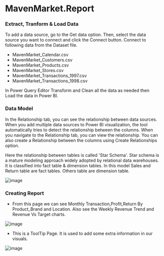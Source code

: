 # MavenMarket.Report

### Extract, Tranform & Load Data
To add a data source, go to the Get data option. Then, select the data source you want to connect and click the Connect button. Connect to following data from the Dataset file.

* MavenMarket_Calendar.csv
* MavenMarket_Customers.csv
* MavenMarket_Products.csv
* MavenMarket_Stores.csv
* MavenMarket_Transactions_1997.csv
* MavenMarket_Transactions_1998.csv

In Power Query Editor Transform and Clean all the data as needed then Load the data in Power BI.

### Data Model
In the Relationship tab, you can see the relationship between data sources. When you add multiple data sources to Power BI visualization, the tool automatically tries to detect the relationship between the columns. When you navigate to the Relationship tab, you can view the relationship. You can also create a Relationship between the columns using Create Relationships option.

Here the relationship between tables is called 'Star Schema'. Star schema is a mature modeling approach widely adopted by relational data warehouses. It is classified into fact table & dimension tables. In this model Sales and Return table are fact tables. Others table are dimension table.

![image](https://github.com/arijeet-pal13/MavenMarket.Report/assets/84266230/aebc8825-9e99-4df6-9b99-166f94e39445)


### Creating Report

* From this page we can see Monthly Transaction,Profit,Return By Product_Brand and Location. Also see the Weekly Revenue Trend and Revenue Vs Target charts.
    
![image](https://github.com/arijeet-pal13/MavenMarket.Report/assets/84266230/b5092067-b677-4fb6-a2c6-d84713bdc324)

* This is a ToolTip Page. It is used to add some extra information in our visuals.

![image](https://github.com/arijeet-pal13/MavenMarket.Report/assets/84266230/61eea627-f873-4cc3-aa36-ab35d444ba33)
